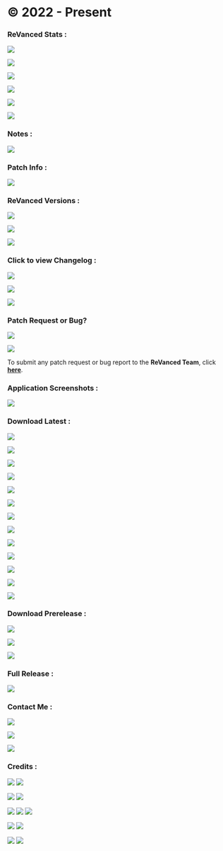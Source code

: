 # © 2022 - Present

### **ReVanced Stats :**
![](https://img.shields.io/github/workflow/status/SCP-017/debug/Build%20Latest?label=LATEST%20RELEASE&color=black&style=for-the-badge)

![](https://img.shields.io/github/workflow/status/SCP-017/debug/Build%20Prerelease?label=PRERELEASE&color=orange&style=for-the-badge)

![](https://img.shields.io/github/v/release/SCP-017/ReVanced-Download?label=LATEST%20VERSION&color=black&style=for-the-badge)

![](https://img.shields.io/github/v/tag/SCP-017/ReVanced-Download?include_prereleases&label=BETA%20VERSION&color=orange&style=for-the-badge)

![](https://img.shields.io/github/downloads-pre/SCP-017/ReVanced-Download/latest/total?color=black&label=DOWNLOADS%20TODAY&style=for-the-badge)

![](https://img.shields.io/github/downloads/SCP-017/ReVanced-Download/total?label=TOTAL%20DOWNLOADS&color=black&style=for-the-badge)

### Notes :
[![](https://img.shields.io/badge/Click%20To%20View%20Notes-gold?&style=for-the-badge)](https://github.com/SCP-017/ReVanced-Download/blob/main/notes/readme.md)

### Patch Info :
[![](https://img.shields.io/badge/Click%20To%20View%20Patch%20Info-gold?&style=for-the-badge)](https://github.com/SCP-017/ReVanced-Download/blob/main/patches/readme.md)

### ReVanced Versions :
![](https://img.shields.io/github/v/release/revanced/revanced-patches?color=black&label=PATCH%20VERSION&style=for-the-badge)

![](https://img.shields.io/github/v/release/revanced/revanced-cli?color=black&label=CLI%20VERSION&style=for-the-badge)

![](https://img.shields.io/github/v/release/revanced/revanced-integrations?color=black&label=INTEGRATION%20VERSION&style=for-the-badge)

### Click to view Changelog :
[![](https://img.shields.io/badge/🧩-Patches%20Changelog-black?&style=for-the-badge)](https://github.com/revanced/revanced-patches/releases)

[![](https://img.shields.io/badge/💻-CLI%20Changelog-black?&style=for-the-badge)](https://github.com/revanced/revanced-cli/releases)

[![](https://img.shields.io/badge/🔩-Integrations%20Changelog-black?&style=for-the-badge)](https://github.com/revanced/revanced-integrations/releases)

### Patch Request or Bug?
![](https://img.shields.io/github/issues/revanced/revanced-patches/patch-request?color=blue&label=PATCH%20REQUESTS&style=for-the-badge)

![](https://img.shields.io/github/issues/revanced/revanced-patches/bug?color=red&label=BUG%20REPORTS&style=for-the-badge)

To submit any patch request or bug report to the **ReVanced Team**, click [**here**](https://github.com/revanced/revanced-patches/issues/new/choose).

### Application Screenshots :
[![](https://img.shields.io/badge/Click%20To%20View%20Screenshots-gold?&style=for-the-badge)](https://github.com/SCP-017/ReVanced-Download/blob/main/assets/screenshots/preview/screenshots.md)

### Download Latest :
[![](https://img.shields.io/badge/dynamic/json?color=black&label=NYX%20MUSIC%20PLAYER&query=%24%5B%22com.awedea.nyx.apk%22%5D&url=https%3A%2F%2Fraw.githubusercontent.com%2FSCP-017%2Fdebug%2Fmain%2Fmain%2Fversion%2Flatest%2Fversion.json&style=for-the-badge)](https://github.com/SCP-017/ReVanced-Download/releases/latest/download/nyx.apk)

[![](https://img.shields.io/badge/dynamic/json?color=black&label=REDDIT&query=%24%5B%22com.reddit.frontpage.apk%22%5D&url=https%3A%2F%2Fraw.githubusercontent.com%2FSCP-017%2Fdebug%2Fmain%2Fmain%2Fversion%2Flatest%2Fversion.json&style=for-the-badge)](https://github.com/SCP-017/ReVanced-Download/releases/latest/download/reddit.apk)

[![](https://img.shields.io/badge/dynamic/json?color=black&label=SPOTIFY&query=%24%5B%22com.spotify.music.apk%22%5D&url=https%3A%2F%2Fraw.githubusercontent.com%2FSCP-017%2Fdebug%2Fmain%2Fmain%2Fversion%2Flatest%2Fversion.json&style=for-the-badge)](https://github.com/SCP-017/ReVanced-Download/releases/latest/download/spotify.apk)

[![](https://img.shields.io/badge/dynamic/json?color=black&label=TIKTOK%20ASIA&query=%24%5B%22com.zhiliaoapp.musically.apk%22%5D&url=https%3A%2F%2Fraw.githubusercontent.com%2FSCP-017%2Fdebug%2Fmain%2Fmain%2Fversion%2Flatest%2Fversion.json&style=for-the-badge)](https://github.com/SCP-017/ReVanced-Download/releases/latest/download/tiktok.asia.apk)

[![](https://img.shields.io/badge/dynamic/json?color=black&label=TIKTOK%20GLOBAL&query=%24%5B%22com.ss.android.ugc.trill.apk%22%5D&url=https%3A%2F%2Fraw.githubusercontent.com%2FSCP-017%2Fdebug%2Fmain%2Fmain%2Fversion%2Flatest%2Fversion.json&style=for-the-badge)](https://github.com/SCP-017/ReVanced-Download/releases/latest/download/tiktok.global.apk)

[![](https://img.shields.io/badge/dynamic/json?color=black&label=TWITTER&query=%24%5B%22com.twitter.android.apk%22%5D&url=https%3A%2F%2Fraw.githubusercontent.com%2FSCP-017%2Fdebug%2Fmain%2Fmain%2Fversion%2Flatest%2Fversion.json&style=for-the-badge)](https://github.com/SCP-017/ReVanced-Download/releases/latest/download/twitter.apk)

[![](https://img.shields.io/badge/dynamic/json?color=black&label=YOUTUBE&query=%24%5B%22com.google.android.youtube.apk%22%5D&url=https%3A%2F%2Fraw.githubusercontent.com%2FSCP-017%2Fdebug%2Fmain%2Fmain%2Fversion%2Flatest%2Fversion.json&style=for-the-badge)](https://github.com/SCP-017/ReVanced-Download/releases/latest/download/youtube.apk)

[![](https://img.shields.io/badge/dynamic/json?color=black&label=YOUTUBE%20MUSIC%20V7A&query=%24%5B%22com.google.android.apps.youtube.music.apk%22%5D&url=https%3A%2F%2Fraw.githubusercontent.com%2FSCP-017%2Fdebug%2Fmain%2Fmain%2Fversion%2Flatest%2Fversion.json&style=for-the-badge)](https://github.com/SCP-017/ReVanced-Download/releases/latest/download/yt.music.v7a.apk)

[![](https://img.shields.io/badge/dynamic/json?color=black&label=YOUTUBE%20MUSIC%20V8A&query=%24%5B%22com.google.android.apps.youtube.music.apk%22%5D&url=https%3A%2F%2Fraw.githubusercontent.com%2FSCP-017%2Fdebug%2Fmain%2Fmain%2Fversion%2Flatest%2Fversion.json&style=for-the-badge)](https://github.com/SCP-017/ReVanced-Download/releases/latest/download/yt.music.v8a.apk)

[![](https://img.shields.io/github/v/release/SCP-017/ReVanced-Download?&label=REVANCED%20LOG&color=black&style=for-the-badge)](https://github.com/SCP-017/ReVanced-Download/releases/latest/download/revanced-log.7z)

[![](https://img.shields.io/github/v/release/inotia00/VancedMicroG?&label=Micro%20G&color=black&style=for-the-badge)](https://github.com/SCP-017/ReVanced-Download/releases/latest/download/micro.g.apk)

[![](https://img.shields.io/github/v/release/revanced/revanced-manager?&label=ReVanced%20Manager&color=black&style=for-the-badge)](https://github.com/SCP-017/ReVanced-Download/releases/latest/download/revanced.manager.apk)

[![](https://img.shields.io/badge/Arch%20Checker-v1.1-black?&style=for-the-badge)](https://github.com/SCP-017/ReVanced-Download/releases/download/2022.10.29/arch.checker.apk)

### Download Prerelease :
[![](https://img.shields.io/badge/dynamic/json?color=orange&label=YOUTUBE%20BETA%20V7A&query=%24%5B%22com.google.android.youtube.apk%22%5D&url=https%3A%2F%2Fraw.githubusercontent.com%2FSCP-017%2Fdebug%2Fmain%2Fmain%2Fversion%2Fprerelease%2Fversion.json&style=for-the-badge)](https://github.com/SCP-017/ReVanced-Download/releases/download/2022.11.09.beta/yt.music.v7a.apk)

[![](https://img.shields.io/badge/dynamic/json?color=orange&label=YOUTUBE%20BETA%20V8A&query=%24%5B%22com.google.android.youtube.apk%22%5D&url=https%3A%2F%2Fraw.githubusercontent.com%2FSCP-017%2Fdebug%2Fmain%2Fmain%2Fversion%2Fprerelease%2Fversion.json&style=for-the-badge)](https://github.com/SCP-017/ReVanced-Download/releases/download/2022.11.09.beta/yt.music.v8a.apk)

[![](https://img.shields.io/badge/dynamic/json?color=orange&label=YOUTUBE%20MUSIC%20BETA&query=%24%5B%22com.google.android.apps.youtube.music.apk%22%5D&url=https%3A%2F%2Fraw.githubusercontent.com%2FSCP-017%2Fdebug%2Fmain%2Fmain%2Fversion%2Fprerelease%2Fversion.json&style=for-the-badge)](https://github.com/SCP-017/ReVanced-Download/releases/download/2022.11.09.beta/youtube.apk)

### Full Release :
[![](https://img.shields.io/badge/Click%20To%20View%20Full%20Release-gold?&style=for-the-badge)](https://github.com/SCP-017/ReVanced-Download/releases)

### Contact Me :
[![](https://img.shields.io/badge/ProtonMail-8B89CC?style=for-the-badge&logo=protonmail&logoColor=white)](mailto:ph.server@pm.me)

[![](https://img.shields.io/badge/GitHub-100000?style=for-the-badge&logo=github&logoColor=white)](https://github.com/SCP-017)

[![](https://img.shields.io/badge/Messenger-00B2FF?style=for-the-badge&logo=messenger&logoColor=white)](https://m.me/fb.me.2)

### Credits :
[![](https://img.shields.io/badge/ReVanced-black?&style=for-the-badge)](https://github.com/revanced) [![](https://img.shields.io/badge/Team%20Vanced-black?&style=for-the-badge)](https://github.com/TeamVanced)

[![](https://img.shields.io/badge/microG%20Project-black?&style=for-the-badge)](https://github.com/microg) [![](https://img.shields.io/badge/Shields.IO-black?&style=for-the-badge)](https://github.com/badges)

[![](https://img.shields.io/badge/n0k0m3-black?&style=for-the-badge)](https://github.com/n0k0m3) [![](https://img.shields.io/badge/j--hc-black?&style=for-the-badge)](https://github.com/j-hc) [![](https://img.shields.io/badge/inotia00-black?&style=for-the-badge)](https://github.com/inotia00)

[![](https://img.shields.io/badge/vietanhbui2000-black?&style=for-the-badge)](https://github.com/vietanhbui2000) [![](https://img.shields.io/badge/SCP--017-black?&style=for-the-badge)](https://phc.onl/members/scp-017.1530736)

[![](https://img.shields.io/badge/OxrxL-black?&style=for-the-badge)](https://github.com/OxrxL) [![](https://img.shields.io/badge/shadow578-black?&style=for-the-badge)](https://github.com/shadow578)
